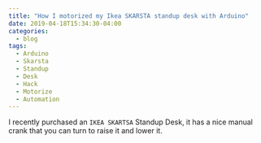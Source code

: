 ```yaml
---
title: "How I motorized my Ikea SKARSTA standup desk with Arduino"
date: 2019-04-18T15:34:30-04:00
categories:
  - blog
tags:
  - Arduino
  - Skarsta
  - Standup
  - Desk
  - Hack
  - Motorize
  - Automation
---
```


I recently purchased an `IKEA SKARTSA` Standup Desk, it has a nice manual crank that you can turn to raise it and lower it.

<!-- ```ruby
def print_hi(name)
  puts "Hi, #{name}"
end
print_hi('Tom')
#=> prints 'Hi, Tom' to STDOUT.
``` -->

<!-- [jekyll-docs]: https://jekyllrb.com/docs/home
[jekyll-gh]:   https://github.com/jekyll/jekyll
[jekyll-talk]: https://talk.jekyllrb.com/ -->
